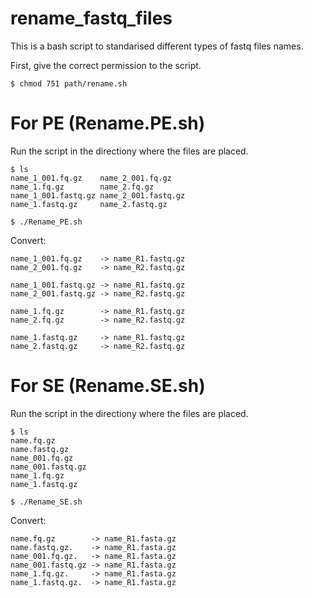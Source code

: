 # rename_fastq_files

This is a bash script to standarised different types of fastq files names.

First, give the correct permission to the script.
```
$ chmod 751 path/rename.sh
```

# For PE (Rename.PE.sh)

Run the script in the directiony where the files are placed.
```
$ ls
name_1_001.fq.gz    name_2_001.fq.gz
name_1.fq.gz        name_2.fq.gz
name_1_001.fastq.gz name_2_001.fastq.gz
name_1.fastq.gz     name_2.fastq.gz

$ ./Rename_PE.sh
```

Convert:
```
name_1_001.fq.gz    -> name_R1.fastq.gz
name_2_001.fq.gz    -> name_R2.fastq.gz

name_1_001.fastq.gz -> name_R1.fastq.gz
name_2_001.fastq.gz -> name_R2.fastq.gz

name_1.fq.gz        -> name_R1.fastq.gz
name_2.fq.gz        -> name_R2.fastq.gz

name_1.fastq.gz     -> name_R1.fastq.gz
name_2.fastq.gz     -> name_R2.fastq.gz
```

# For SE (Rename.SE.sh)

Run the script in the directiony where the files are placed.
```
$ ls
name.fq.gz
name.fastq.gz
name_001.fq.gz
name_001.fastq.gz
name_1.fq.gz
name_1.fastq.gz

$ ./Rename_SE.sh
```

Convert:
```
name.fq.gz        -> name_R1.fasta.gz
name.fastq.gz.    -> name_R1.fasta.gz
name_001.fq.gz.   -> name_R1.fasta.gz
name_001.fastq.gz -> name_R1.fasta.gz
name_1.fq.gz.     -> name_R1.fasta.gz
name_1.fastq.gz.  -> name_R1.fasta.gz
```
